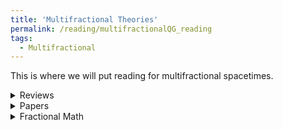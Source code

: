 ```yaml
---
title: 'Multifractional Theories'
permalink: /reading/multifractionalQG_reading
tags:
  - Multifractional
---
```


This is where we will put reading for multifractional spacetimes.

<details>
  <summary>Reviews</summary>
  <ul>
    <li>
      <a href="https://arxiv.org/abs/1612.05632" target="_blank">
        Multifractionial theories: an unconventional review
      </a>
    </li>
    <li>
      <a href="https://arxiv.org/abs/1106.5787" target="_blank">
        Geometry of fractional spaces
      </a>
    </li>
    <li>
      <a href="https://arxiv.org/abs/2103.06557" target="_blank">
        Multifractionial theories: an updated review
      </a>
    </li>
    <li>
      <a href="https://arxiv.org/abs/2003.01070" target="_blank">
        From Fractional Quantum Mechanics to Quantum Cosmology: An Overture
      </a>
    </li>
  </ul>
</details>


<details>
  <summary>Papers</summary>
  <ul>
    <li>
      <a href="https://arxiv.org/abs/2210.04914" target="_blank">
        Ultraviolet-complete quantum field theories with fractional operators
      </a>
    </li>
    <li>
      <a href="https://arxiv.org/abs/2505.13121" target="_blank">
        Fractional Einstein field equations in $2+1$ dimensional spacetime
      </a>
    </li>
    <li>
      <a href="https://arxiv.org/abs/2106.15430" target="_blank">
        Classical and quantum gravity with fractional operators
      </a>
    </li>
  </ul>
</details>


<details>
  <summary>Fractional Math</summary>
  <ul>
    <li>
      <a href="https://www.ijopcm.org/Vol/2022/4.5.pdf" target="_blank">
        A Brief Review about Fractional Calculus
      </a>
    </li>
    <li>
      <a href="https://www.mdpi.com/2504-3110/8/7/369" target="_blank">
        A Brief Review of Fractional Calculus as a Tool for Applications in Physics: Adsorption Phenomena and Electrical Impedance in Complex Fluids
      </a>
    </li>
  </ul>
</details>



